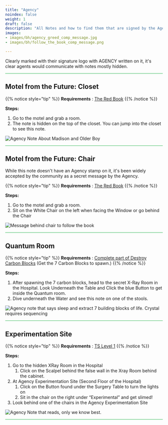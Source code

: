 ```yaml
---
title: "Agency"
noindex: false
weight: 1
draft: false
description: "All Notes and how to find them that are signed by the Agency."
images: 
- images/bh/agency_greed_comp_message.jpg
- images/bh/follow_the_book_comp_message.png

---
```


Clearly marked with their signature logo with AGENCY written on it, it's clear agents would communicate with notes mostly hidden.

<hr style="background-color: #28b44c" size=8>

## Motel from the Future: Closet

{{% notice style="tip" %}}
**Requirements** : [The Red Book](/lore/special_tools/the_red_book)
{{% /notice %}}

**Steps:**

1. Go to the motel and grab a room.
2. The note is hidden on the top of the closet. You can jump into the closet to see this note.

![Agency Note About Madison and Older Boy](/images/bh/future-hotel-note.jpg) 


<hr style="background-color: #28b44c" size=8>

## Motel from the Future: Chair

While this note doesn't have an Agency stamp on it, it's been widely accepted by the community as a secret message by the Agency.

{{% notice style="tip" %}}
**Requirements** : [The Red Book](/lore/special_tools/the_red_book)
{{% /notice %}}

**Steps:**

1. Go to the motel and grab a room.
2. Sit on the White Chair on the left when facing the Window or go behind the Chair

![Message behind chair to follow the book](/images/bh/future-hotel-chair-note.jpg) 


<hr style="background-color: #28b44c" size=8>

## Quantum Room

{{% notice style="tip" %}}
**Requirements** : [Complete part of Destroy Carbon Blocks](/lore/quests/destroy_carbon_blocks) (Get the 7 Carbon Blocks to spawn.)
{{% /notice %}}

**Steps:**

1. After spawning the 7 carbon blocks, head to the secret X-Ray Room in the Hospital. Look Underneath the Table and Click the blue Button to get inside the Quantum room. 
2. Dive underneath the Water and see this note on one of the stools.

![Agency note that says sleep and extract 7 building blocks of life. Crystal requires sequencing](/images/bh/carbon-block-note.jpg) 

<hr style="background-color: #28b44c" size=8>

## Experimentation Site

{{% notice style="tip" %}}
**Requirements** : [TS Level 1](/lore/special_tools/ts_lvl1)
{{% /notice %}}

**Steps:**

1. Go to the hidden XRay Room in the Hospital
	1. Click on the Scalpel behind the false wall in the Xray Room behind the cabinet. 
1. At Agency Experimentation Site (Second Floor of the Hospital)
	1. Click on the Button found under the Surgery Table to turn the lights on
	2. Sit in the chair on the right under “Experimental” and get slimed!
1. Look behind one of the chairs in the Agency Experimentation Site

![Agency Note that reads, only we know best.](/images/bh/get-slimed-note.jpg) 

<hr style="background-color: #28b44c" size=8>
